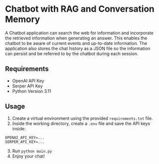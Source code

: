 # Chatbot with RAG and Conversation Memory

A Chatbot application can search the web for information and incorporate the retrieved information when generating an answer. 
This enables the chatbot to be aware of current events and up-to-date information.
The application also stores the chat history as a JSON file so the information can persist and be referred to by the chatbot during each session.

## Requirements
* OpenAI API Key
* Serper API Key
* Python Version 3.11

## Usage
1. Create a virtual environment using the provided `requirements.txt` file.
2. Inside the working directory, create a `.env` file and save the API keys inside:
  ```
  OPENAI_API_KEY=...
  SERPER_API_KEY=...
  ```
3. Run `python main.py`
4. Enjoy your chat!
